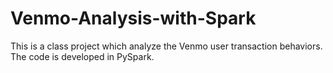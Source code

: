 # Venmo-Analysis-with-Spark
This is a class project which analyze the Venmo user transaction behaviors. The code is developed in PySpark.
